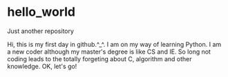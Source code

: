 # hello_world
Just another repository

Hi, this is my first day in github.^_^. I am on my way of learning Python. I am a new coder although my master's degree is like CS and IE. So long not coding leads to the totally forgeting about C, algorithm and other knowledge.
OK, let's go!
